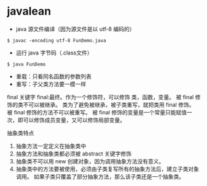 # javalean

* java 源文件编译（因为源文件是以 utf-8 编码的）

```
$ javac -encoding utf-8 FunDemo.java
```

* 运行 java 字节码（.class文件）

```
$ java FunDemo
```

* 重载：只看同名函数的参数列表
* 重写：子父类方法要一模一样

final 关键字
final:最终。作为一个修饰符，可以修饰 类，函数，变量。
被 final 修饰的类不可以被继承。
类为了避免被继承，被子类重写，就把类用 final 修饰。
被 final 修饰的方法不可以被重写。
被 final 修饰的变量是一个常量只能赋值一次，即可以修饰成员变量，又可以修饰局部变量。

抽象类特点
1. 抽象方法一定定义在抽象类中
2. 抽象方法和抽象类都必须被 abstract 关键字修饰
3. 抽象类不可以用 new 创建对象，因为调用抽象方法没有意义。
4. 抽象类中的方法要被使用，必须由子类复写所有的抽象方法后，建立子类对象调用。
   如果子类只覆盖了部分抽象方法，那么该子类还是一个抽象类。
